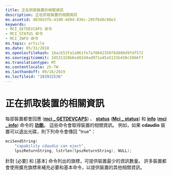 ```yaml
---
title: 正在抓取裝置的相關資訊
description: 正在抓取裝置的相關資訊
ms.assetid: d038d3fb-43d0-4d9d-836c-205f6d8c98e3
keywords:
- MCI_GETDEVCAPS 命令
- MCI_STATUS 命令
- MCI_INFO 命令
ms.topic: article
ms.date: 05/31/2018
ms.openlocfilehash: 10acb53fa1a961fe7a70042350f8d889d9fdf572
ms.sourcegitcommit: 2d531328b6ed82d4ad971a45a5131b430c5866f7
ms.translationtype: MT
ms.contentlocale: zh-TW
ms.lasthandoff: 09/16/2019
ms.locfileid: "103932536"
---
```

# <a name="retrieving-information-about-a-device"></a>正在抓取裝置的相關資訊

每部裝置都會回應 ([**mci \_ GETDEVCAPS**](mci-getdevcaps.md)) 、 [**status**](status.md) ([**Mci \_ status**](mci-status.md)) 和 [**info**](info.md) ([**mci \_ info**](mci-info.md)) 命令的 [**功能**](capability.md)。 這些命令會取得裝置的相關資訊。 例如，如果 **cdaudio** 裝置可以退出光碟，則下列命令會傳回 "true"：


```C++
mciSendString(
    "capability cdaudio can eject", 
    lpszReturnString, lstrlen(lpszReturnString), NULL);
```



針對 [必要] 和 [基本] 命令列出的旗標，可提供裝置最少的資訊數量。 許多裝置都會使用擴充旗標來補充必要和基本命令，以提供裝置的其他相關資訊。

 

 




